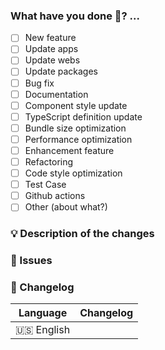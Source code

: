 ### What have you done 🤔? ...

- [ ] New feature
- [ ] Update apps
- [ ] Update webs
- [ ] Update packages
- [ ] Bug fix
- [ ] Documentation
- [ ] Component style update
- [ ] TypeScript definition update
- [ ] Bundle size optimization
- [ ] Performance optimization
- [ ] Enhancement feature
- [ ] Refactoring
- [ ] Code style optimization
- [ ] Test Case
- [ ] Github actions
- [ ] Other (about what?)

### 💡 Description of the changes

<!--
1. Provide the description what have you changed.
2. GIF or snapshot should be provided if any and includes UI/interactive modification.
-->

### 🔗 Issues

<!--
1. Write the details and solutions.
2. GIF or snapshot should be provided if any.
-->

### 📝 Changelog

<!-- Describe changes from the user side, and list all potential break changes or other risks. --->

| Language   | Changelog |
| ---------- | --------- |
| 🇺🇸 English |           |